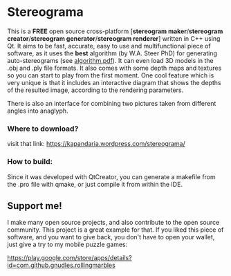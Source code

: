 # Stereograma
This is a **FREE** open source cross-platform [**stereogram maker**/**stereogram creator**/**stereogram generator**/**stereogram renderer**] written in C++ using Qt. It aims to be fast, accurate, easy to use and multifunctional piece of software, as it uses the **best** algorithm (by W.A. Steer PhD) for generating auto-stereograms (see [algorithm.pdf](algorithm.pdf)). It can even load 3D models in the .obj and .ply file formats. It also comes with some depth maps and textures so you can start to play from the first moment. One cool feature which is very unique is that it includes an interactive diagram that shows the depths of the resulted image, according to the rendering parameters.

There is also an interface for combining two pictures taken from different angles into anaglyph.

### Where to download?

visit that link: https://kapandaria.wordpress.com/stereograma/

### How to build:

Since it was developed with QtCreator, you can generate a makefile from the .pro file with qmake, or just compile it from within the IDE.

## Support me!

I make many open source projects, and also contribute to the open source community. This project is a great example for that.
If you liked this piece of software, and you want to give back, you don't have to open your wallet, just give a try to my mobile puzzle games:

https://play.google.com/store/apps/details?id=com.github.gnudles.rollingmarbles

